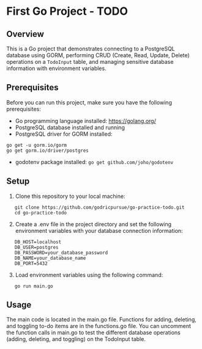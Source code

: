 # First Go Project - TODO

## Overview

This is a Go project that demonstrates connecting to a PostgreSQL database using GORM, performing CRUD (Create, Read, Update, Delete) operations on a `TodoInput` table, and managing sensitive database information with environment variables.

## Prerequisites

Before you can run this project, make sure you have the following prerequisites:

- Go programming language installed: https://golang.org/
- PostgreSQL database installed and running
- PostgreSQL driver for GORM installed:
```
go get -u gorm.io/gorm
go get gorm.io/driver/postgres
```
- godotenv package installed: `go get github.com/joho/godotenv`

## Setup

1. Clone this repository to your local machine:

```shell
   git clone https://github.com/godricpursue/go-practice-todo.git
   cd go-practice-todo
```
2. Create a .env file in the project directory and set the following environment variables with your database connection information:
```shell
   DB_HOST=localhost
   DB_USER=postgres
   DB_PASSWORD=your_database_password
   DB_NAME=your_database_name
   DB_PORT=5432
```
3. Load environment variables using the following command:
```shell
   go run main.go
```
## Usage
The main code is located in the main.go file.
Functions for adding, deleting, and toggling to-do items are in the functions.go file.
You can uncomment the function calls in main.go to test the different database operations (adding, deleting, and toggling) on the TodoInput table.
